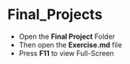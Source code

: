 # Final_Projects

- Open the **Final Project** Folder
- Then open the **Exercise.md** file
- Press **F11** to view Full-Screen
